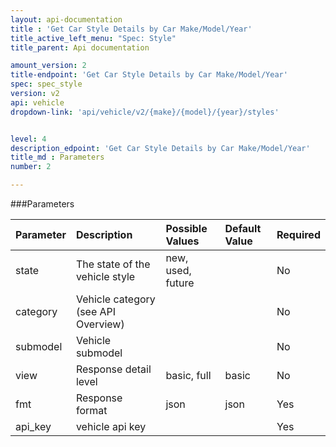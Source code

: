 ```yaml
---
layout: api-documentation
title : 'Get Car Style Details by Car Make/Model/Year'
title_active_left_menu: "Spec: Style"
title_parent: Api documentation

amount_version: 2
title-endpoint: 'Get Car Style Details by Car Make/Model/Year'
spec: spec_style
version: v2
api: vehicle
dropdown-link: 'api/vehicle/v2/{make}/{model}/{year}/styles'


level: 4
description_edpoint: 'Get Car Style Details by Car Make/Model/Year'
title_md : Parameters
number: 2

---
```


###Parameters

| Parameter  | Description                           | Possible Values   | Default Value | Required |
|:-----------|:--------------------------------------|:----------------- |:------------- |:-------- |
| state	     | The state of the vehicle style        | new, used, future | 	             | No       |
| category	 | Vehicle category (see API Overview)	 | 					 | 	             | No       |
| submodel   | Vehicle submodel						 | 					 |               | No       |
| view		 | Response detail level      			 | basic, full       | basic         | No       |
| fmt        | Response format                       | json              | json          | Yes      |
| api_key    | vehicle api key                       |                   |               | Yes      |